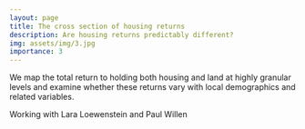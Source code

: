 ```yaml
---
layout: page
title: The cross section of housing returns
description: Are housing returns predictably different?
img: assets/img/3.jpg
importance: 3
---
```


We map the total return to holding both housing and land at highly granular levels and examine whether these returns vary with local demographics and related variables.

Working with Lara Loewenstein and Paul Willen
